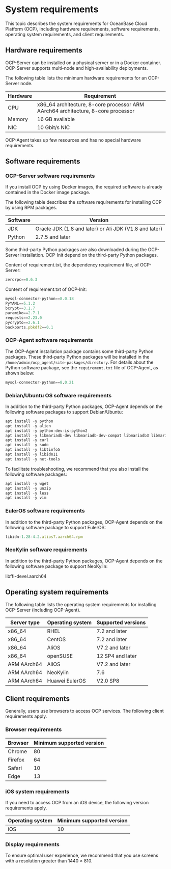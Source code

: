 # System requirements

This topic describes the system requirements for OceanBase Cloud Platform (OCP), including hardware requirements, software requirements, operating system requirements, and client requirements.

## Hardware requirements

OCP-Server can be installed on a physical server or in a Docker container. OCP-Server supports multi-node and high-availability deployments.

The following table lists the minimum hardware requirements for an OCP-Server node.

| **Hardware** |                                         **Requirement**                                          |
|--------------|--------------------------------------------------------------------------------------------------|
| CPU          | x86_64 architecture, 8-core processor ARM AArch64 architecture, 8-core processor |
| Memory       | 16 GB available                                                                                  |
| NIC          | 10 Gbit/s NIC                                                                                    |

OCP-Agent takes up few resources and has no special hardware requirements.

## Software requirements

### OCP-Server software requirements

If you install OCP by using Docker images, the required software is already contained in the Docker image package.

The following table describes the software requirements for installing OCP by using RPM packages.

| **Software** |                      **Version**                       |
|--------------|--------------------------------------------------------|
| JDK          | Oracle JDK (1.8 and later) or Ali JDK (V1.8 and later) |
| Python       | 2.7.5 and later                                        |

Some third-party Python packages are also downloaded during the OCP-Server installation. OCP-Init depend on the third-party Python packages.

Content of requirement.txt, the dependency requirement file, of OCP-Server:

```javascript
zerorpc==0.6.3
```

Content of requirement.txt of OCP-Init:

```javascript
mysql-connector-python==8.0.18 
PyYAML==5.1.2 
bcrypt==3.1.7 
paramiko==2.7.1 
requests==2.23.0 
pycrypto==2.6.1 
backports.pbkdf2==0.1
```

### OCP-Agent software requirements

The OCP-Agent installation package contains some third-party Python packages. These third-party Python packages will be installed in the `/home/admin/ocp_agent/site-packages/directory`. For details about the Python software package, see the `requirement.txt` file of OCP-Agent, as shown below:

```sql
mysql-connector-python==8.0.21
```

### Debian/Ubuntu OS software requirements

In addition to the third-party Python packages, OCP-Agent depends on the following software packages to support Debian/Ubuntu:

```javascript
apt install -y python
apt install -y alien
apt install -y python-dev-is-python2
apt install -y libmariadb-dev libmariadb-dev-compat libmariadb3 libmariadbclient-dev mariadb-client mariadb-common
apt install -y curl
apt install -y sudo
apt install -y libtinfo5
apt install -y libidn11
apt install -y net-tools
```

To facilitate troubleshooting, we recommend that you also install the following software packages:

```javascript
apt install -y wget
apt install -y unzip
apt install -y less
apt install -y vim
```

### EulerOS software requirements

In addition to the third-party Python packages, OCP-Agent depends on the following software package to support EulerOS:

```javascript
libidn-1.28-4.2.alios7.aarch64.rpm
```

### NeoKylin software requirements

In addition to the third-party Python packages, OCP-Agent depends on the following software package to support NeoKylin:

libffi-devel.aarch64

## Operating system requirements

The following table lists the operating system requirements for installing OCP-Server (including OCP-Agent).

| **Server type** | **Operating system** | **Supported versions** |
|-----------------|----------------------|------------------------|
| x86_64          | RHEL                 | 7.2 and later          |
| x86_64          | CentOS               | 7.2 and later          |
| x86_64          | AliOS                | V7.2 and later         |
| x86_64          | openSUSE             | 12 SP4 and later       |
| ARM AArch64     | AliOS                | V7.2 and later         |
| ARM AArch64     | NeoKylin             | 7.6                    |
| ARM AArch64     | Huawei EulerOS       | V2.0 SP8               |

## Client requirements

Generally, users use browsers to access OCP services. The following client requirements apply.

### Browser requirements

| **Browser** | **Minimum supported version** |
|-------------|-------------------------------|
| Chrome      | 80                            |
| Firefox     | 64                            |
| Safari      | 10                            |
| Edge        | 13                            |

### iOS system requirements

If you need to access OCP from an iOS device, the following version requirements apply.

| **Operating system** | **Minimum supported version** |
|----------------------|-------------------------------|
| iOS                  | 10                            |

### Display requirements

To ensure optimal user experience, we recommend that you use screens with a resolution greater than 1440 × 810.

